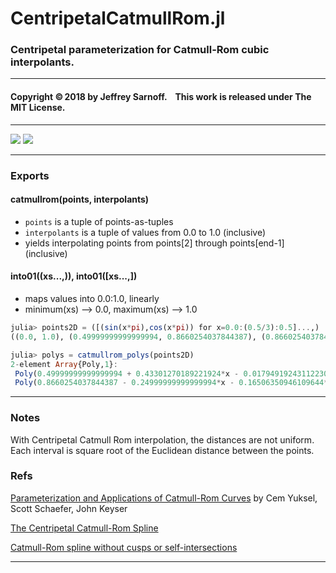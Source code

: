 #  CentripetalCatmullRom.jl

### Centripetal parameterization for Catmull-Rom cubic interpolants. 


----

#### Copyright ©&thinsp;2018 by Jeffrey Sarnoff. &nbsp;&nbsp;  This work is released under The MIT License.


-----


[![][pkg-0.7-img]][pkg-0.7-url]  [![][travis-img]][travis-url]


-----

### Exports

#### catmullrom(points, interpolants)
- `points` is a tuple of points-as-tuples
- `interpolants` is a tuple of values from 0.0 to 1.0 (inclusive)
-  yields interpolating points from points[2] through points[end-1] (inclusive)


#### into01((xs...,)), into01([xs...,])
- maps values into 0.0:1.0, linearly
- minimum(xs) --> 0.0, maximum(xs) --> 1.0

```julia
julia> points2D = ([(sin(x*pi),cos(x*pi)) for x=0.0:(0.5/3):0.5]...,)
((0.0, 1.0), (0.49999999999999994, 0.8660254037844387), (0.8660254037844386, 0.5000000000000001), (1.0, 6.123233995736766e-17))

julia> polys = catmullrom_polys(points2D)
2-element Array{Poly,1}:
 Poly(0.49999999999999994 + 0.43301270189221924*x - 0.017949192431122307*x^2 - 0.049038105676658006*x^3)
 Poly(0.8660254037844387 - 0.24999999999999994*x - 0.16506350946109644*x^2 + 0.049038105676658006*x^3)  
```
-----

### Notes

With Centripetal Catmull Rom interpolation, the distances are not uniform.
Each interval is square root of the Euclidean distance between the points.

### Refs

[Parameterization and Applications of Catmull-Rom Curves](http://www.cemyuksel.com/research/catmullrom_param/catmullrom_cad.pdf)
by Cem Yuksel, Scott Schaefer, John Keyser

[The Centripetal Catmull-Rom Spline](https://howlingpixel.com/wiki/Centripetal_Catmull%E2%80%93Rom_spline)

[Catmull-Rom spline without cusps or self-intersections](https://stackoverflow.com/questions/9489736/catmull-rom-curve-with-no-cusps-and-no-self-intersections/23980479#23980479)


----

[travis-img]: https://travis-ci.org/JeffreySarnoff/CentripetalCatmullRom.jl.svg?branch=master
[travis-url]: https://travis-ci.org/JeffreySarnoff/CentripetalCatmullRom.jl



[pkg-0.6-img]: http://pkg.julialang.org/badges/CentripetalCatmullRom_0.6.svg
[pkg-0.6-url]: http://pkg.julialang.org/?pkg=CentripetalCatmullRom&ver=0.6
[pkg-0.7-img]: http://pkg.julialang.org/badges/CentripetalCatmullRom_0.7.svg
[pkg-0.7-url]: http://pkg.julialang.org/?pkg=CentripetalCatmullRom&ver=0.7
